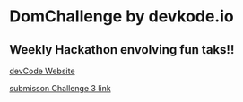 # DomChallenge by devkode.io
## Weekly Hackathon envolving fun taks!!

[devCode Website](https://challenges.devkode.io/)

[submisson Challenge 3 link](https://jsfiddle.net/b3j6rh9o/6/)

